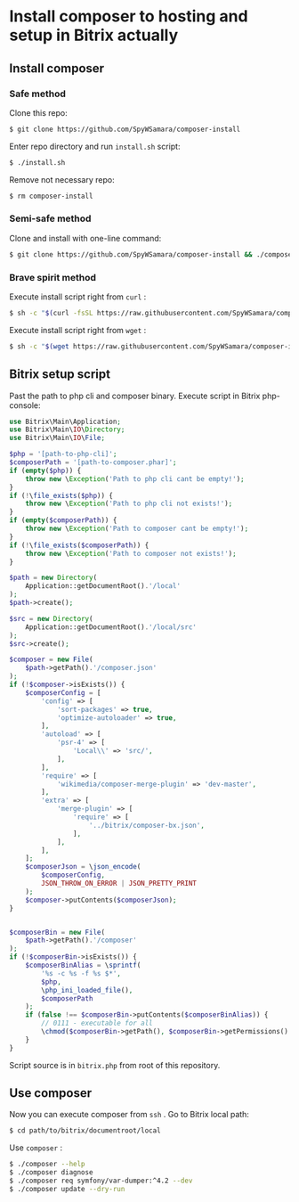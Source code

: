 # Install composer to hosting and setup in Bitrix actually

## Install composer

### Safe method

Clone this repo:

``` sh
$ git clone https://github.com/SpyWSamara/composer-install
```

Enter repo directory and run `install.sh` script:

``` sh
$ ./install.sh
```

Remove not necessary repo:

``` sh
$ rm composer-install
```

### Semi-safe method

Clone and install with one-line command:

``` sh
$ git clone https://github.com/SpyWSamara/composer-install && ./composer-install/install.sh && rm -rf composer-install
```

### Brave spirit method

Execute install script right from `curl` :

``` sh
$ sh -c "$(curl -fsSL https://raw.githubusercontent.com/SpyWSamara/composer-install/main/install.sh)"
```

Execute install script right from `wget` :

``` sh
$ sh -c "$(wget https://raw.githubusercontent.com/SpyWSamara/composer-install/main/install.sh -O -)"
```

## Bitrix setup script

Past the path to php cli and composer binary. Execute script in Bitrix php-console:

``` php
use Bitrix\Main\Application;
use Bitrix\Main\IO\Directory;
use Bitrix\Main\IO\File;

$php = '[path-to-php-cli]';
$composerPath = '[path-to-composer.phar]';
if (empty($php)) {
    throw new \Exception('Path to php cli cant be empty!');
}
if (!\file_exists($php)) {
    throw new \Exception('Path to php cli not exists!');
}
if (empty($composerPath)) {
    throw new \Exception('Path to composer cant be empty!');
}
if (!\file_exists($composerPath)) {
    throw new \Exception('Path to composer not exists!');
}

$path = new Directory(
    Application::getDocumentRoot().'/local'
);
$path->create();

$src = new Directory(
    Application::getDocumentRoot().'/local/src'
);
$src->create();

$composer = new File(
    $path->getPath().'/composer.json'
);
if (!$composer->isExists()) {
    $composerConfig = [
        'config' => [
            'sort-packages' => true,
            'optimize-autoloader' => true,
        ],
        'autoload' => [
            'psr-4' => [
                'Local\\' => 'src/',
            ],
        ],
        'require' => [
            'wikimedia/composer-merge-plugin' => 'dev-master',
        ],
        'extra' => [
            'merge-plugin' => [
                'require' => [
                    '../bitrix/composer-bx.json',
                ],
            ],
        ],
    ];
    $composerJson = \json_encode(
        $composerConfig,
        JSON_THROW_ON_ERROR | JSON_PRETTY_PRINT
    );
    $composer->putContents($composerJson);
}


$composerBin = new File(
    $path->getPath().'/composer'
);
if (!$composerBin->isExists()) {
    $composerBinAlias = \sprintf(
        '%s -c %s -f %s $*',
        $php,
        \php_ini_loaded_file(),
        $composerPath
    );
    if (false !== $composerBin->putContents($composerBinAlias)) {
        // 0111 - executable for all
        \chmod($composerBin->getPath(), $composerBin->getPermissions() | 0111);
    }
}
```

Script source is in `bitrix.php` from root of this repository.

## Use composer

Now you can execute composer from `ssh` . Go to Bitrix local path:

``` sh
$ cd path/to/bitrix/documentroot/local
```

Use `composer` :

``` sh
$ ./composer --help
$ ./composer diagnose
$ ./composer req symfony/var-dumper:^4.2 --dev
$ ./composer update --dry-run
```
